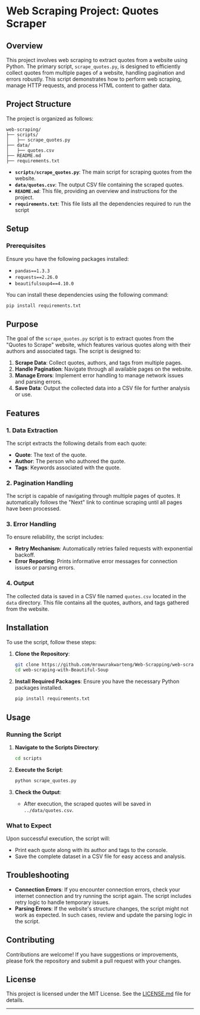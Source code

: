 # Web Scraping Project: Quotes Scraper

## Overview

This project involves web scraping to extract quotes from a website using Python. The primary script, `scrape_quotes.py`, 
is designed to efficiently collect quotes from multiple pages of a website, handling pagination and errors robustly. 
This script demonstrates how to perform web scraping, manage HTTP requests, and process HTML content to gather data.

## Project Structure

The project is organized as follows:

```
web-scraping/
├── scripts/
│   ├── scrape_quotes.py
├── data/
│   ├── quotes.csv
├── README.md
├── requirements.txt
```

- **`scripts/scrape_quotes.py`**: The main script for scraping quotes from the website.
- **`data/quotes.csv`**: The output CSV file containing the scraped quotes.
- **`README.md`**: This file, providing an overview and instructions for the project.
- **`requirements.txt`**: This file lists all the dependencies required to run the script

## Setup

### Prerequisites

Ensure you have the following packages installed:

- `pandas==1.3.3`
- `requests==2.26.0`
- `beautifulsoup4==4.10.0`

You can install these dependencies using the following command:

```sh
pip install requirements.txt
```


## Purpose

The goal of the `scrape_quotes.py` script is to extract quotes from the "Quotes to Scrape" website, which features 
various quotes along with their authors and associated tags. The script is designed to:

1. **Scrape Data**: Collect quotes, authors, and tags from multiple pages.
2. **Handle Pagination**: Navigate through all available pages on the website.
3. **Manage Errors**: Implement error handling to manage network issues and parsing errors.
4. **Save Data**: Output the collected data into a CSV file for further analysis or use.

## Features

### 1. Data Extraction

The script extracts the following details from each quote:
- **Quote**: The text of the quote.
- **Author**: The person who authored the quote.
- **Tags**: Keywords associated with the quote.

### 2. Pagination Handling

The script is capable of navigating through multiple pages of quotes. It automatically follows the "Next" link to 
continue scraping until all pages have been processed.

### 3. Error Handling

To ensure reliability, the script includes:
- **Retry Mechanism**: Automatically retries failed requests with exponential backoff.
- **Error Reporting**: Prints informative error messages for connection issues or parsing errors.

### 4. Output

The collected data is saved in a CSV file named `quotes.csv` located in the `data` directory. This file contains all the 
quotes, authors, and tags gathered from the website.

## Installation

To use the script, follow these steps:

1. **Clone the Repository**: 
    ```sh
    git clone https://github.com/mrowurakwarteng/Web-Scrapping/web-scraping-with-Beautiful-Soup.git
    cd web-scraping-with-Beautiful-Soup
    ```

2. **Install Required Packages**: Ensure you have the necessary Python packages installed.
    ```sh
    pip install requirements.txt
    ```

## Usage

### Running the Script

1. **Navigate to the Scripts Directory**:
    ```sh
    cd scripts
    ```

2. **Execute the Script**:
    ```sh
    python scrape_quotes.py
    ```

3. **Check the Output**: 
   - After execution, the scraped quotes will be saved in `../data/quotes.csv`.

### What to Expect

Upon successful execution, the script will:
- Print each quote along with its author and tags to the console.
- Save the complete dataset in a CSV file for easy access and analysis.

## Troubleshooting

- **Connection Errors**: If you encounter connection errors, check your internet connection and try running the script 
    again. The script includes retry logic to handle temporary issues.
- **Parsing Errors**: If the website's structure changes, the script might not work as expected. In such cases, review 
    and update the parsing logic in the script.

## Contributing

Contributions are welcome! If you have suggestions or improvements, please fork the repository and submit a pull request 
with your changes.

## License

This project is licensed under the MIT License. See the [LICENSE.md](LICENSE.md) file for details.

---
